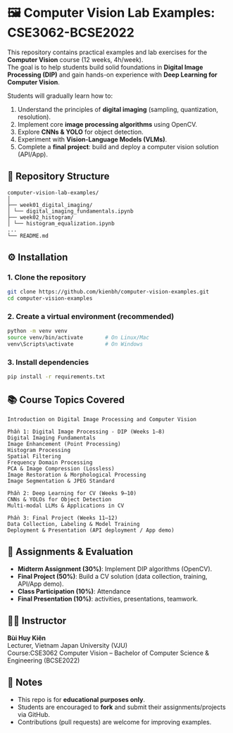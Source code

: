 # 🖼️ Computer Vision Lab Examples: CSE3062-BCSE2022


This repository contains practical examples and lab exercises for the **Computer Vision** course (12 weeks, 4h/week).  
The goal is to help students build solid foundations in **Digital Image Processing (DIP)** and gain hands-on experience with **Deep Learning for Computer Vision**.  

Students will gradually learn how to:
1. Understand the principles of **digital imaging** (sampling, quantization, resolution).
2. Implement core **image processing algorithms** using OpenCV.
3. Explore **CNNs & YOLO** for object detection.
4. Experiment with **Vision-Language Models (VLMs)**.
5. Complete a **final project**: build and deploy a computer vision solution (API/App).

## 📂 Repository Structure
```
computer-vision-lab-examples/
│
├── week01_digital_imaging/
│ └── digital_imaging_fundamentals.ipynb
├── week02_histogram/
│ └── histogram_equalization.ipynb
...
└── README.md
```

## ⚙️ Installation

### 1. Clone the repository

```bash
git clone https://github.com/kienbh/computer-vision-examples.git
cd computer-vision-examples
```

### 2. Create a virtual environment (recommended)
```bash
python -m venv venv
source venv/bin/activate       # On Linux/Mac
venv\Scripts\activate          # On Windows
```

### 3. Install dependencies
```bash
pip install -r requirements.txt
```

## 📚 Course Topics Covered
```
Introduction on Digital Image Processing and Computer Vision

Phần 1: Digital Image Processing - DIP (Weeks 1–8)
Digital Imaging Fundamentals
Image Enhancement (Point Processing)
Histogram Processing
Spatial Filtering
Frequency Domain Processing
PCA & Image Compression (Lossless)
Image Restoration & Morphological Processing
Image Segmentation & JPEG Standard

Phần 2: Deep Learning for CV (Weeks 9–10)
CNNs & YOLOs for Object Detection
Multi-modal LLMs & Applications in CV

Phần 3: Final Project (Weeks 11–12)
Data Collection, Labeling & Model Training
Deployment & Presentation (API deployment / App demo)
```

## 📝 Assignments & Evaluation
- **Midterm Assignment (30%)**: Implement DIP algorithms (OpenCV).  
- **Final Project (50%)**: Build a CV solution (data collection, training, API/App demo).  
- **Class Participation (10%)**: Attendance
- **Final Presentation (10%)**: activities, presentations, teamwork.
  
## 👨‍🏫 Instructor
**Bùi Huy Kiên**  
Lecturer, Vietnam Japan University (VJU)  
Course:CSE3062 Computer Vision – Bachelor of Computer Science & Engineering (BCSE2022)  

## 📌 Notes
- This repo is for **educational purposes only**.  
- Students are encouraged to **fork** and submit their assignments/projects via GitHub.  
- Contributions (pull requests) are welcome for improving examples.  

